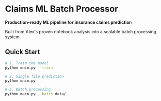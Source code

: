 # Claims ML Batch Processor

**Production-ready ML pipeline for insurance claims prediction**

Built from Alex's proven notebook analysis into a scalable batch processing system.

##  **Quick Start**

```bash
# 1. Train the model
python main.py --train

# 2. Single file prediction
python main.py

# 3. Batch processing
python main.py --batch data/
```